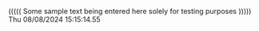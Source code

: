 ((((( Some sample text being entered here solely for testing purposes ))))) Thu 08/08/2024 15:15:14.55
